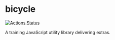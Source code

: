 # bicycle

[![Actions Status](https://github.com/VadimFilimonov/bicycle/workflows/linter/badge.svg)](https://github.com/VadimFilimonov/bicycle/actions/workflows/linter.yml)

A training JavaScript utility library delivering extras.
